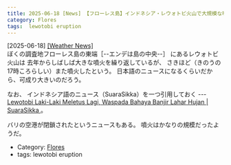 ```yaml
---
title: 2025-06-18 [News] 【フローレス島】インドネシア・レウォトビ火山で大規模な噴火 噴煙は高度約16000m - ウェザーニュース ---今年3度目かな
category: Flores
tags:  lewotobi eruption
---
```


[2025-06-18] [[Weather News]](https://weathernews.jp/news/202506/170366/)  
 ぼくの調査地フローレス島の東端［--エンデは島の中央--］
にあるレウォトビ火山は
去年からしばしば大きな噴火を繰り返しているが、
さきほど（きのうの17時ころらしい）また噴火したという。
日本語のニュースになるくらいだから、可成り大きいのだろう。

 なお、
インドネシア語のニュース（SuaraSikka）を一つ引用しておく ---
[Lewotobi Laki-Laki Meletus Lagi,
Waspada Bahaya Banjir Lahar Hujan | SuaraSikka ](https://suarasikka.com/2025/06/17/lewotobi-laki-laki-meletus-lagi-waspada-bahaya-banjir-lahar-hujan/)。

 バリの空港が閉鎖されたというニュースもある。
噴火はかなりの規模だったようだ。

- Category: [Flores](https://merapano.github.io/categories.html#Flores)
- tags:  lewotobi eruption

